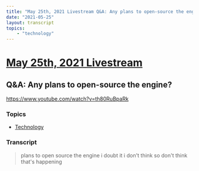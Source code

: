 ```yaml
---
title: "May 25th, 2021 Livestream Q&A: Any plans to open-source the engine?"
date: "2021-05-25"
layout: transcript
topics:
    - "technology"
---
```

# [May 25th, 2021 Livestream](../2021-05-25.md)
## Q&A: Any plans to open-source the engine?
https://www.youtube.com/watch?v=th80RuBpaRk

### Topics
* [Technology](../topics/technology.md)

### Transcript

> plans to open source the engine i doubt it i don't think so don't think that's happening
